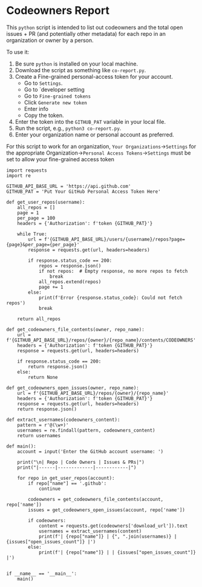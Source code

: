 # Codeowners Report

This `python` script is intended to list out codeowners and the total open issues + PR (and potentially other metadata) for each repo in an organization or owner by a person.

To use it:

1. Be sure `python` is installed on your local machine.
2. Download the script as something like `co-report.py`.
3. Create a Fine-grained personal-access token for your account.
   * Go to `Settings`.
   * Go to `developer setting
   * Go to `Fine-grained tokens`
   * Click `Generate new token`
   * Enter info
   * Copy the token.
4. Enter the token into the `GITHUB_PAT` variable in your local file.
5. Run the script, e.g., `python3 co-report.py`.
6. Enter your organization name or personal account as preferred.

For this script to work for an organization, `Your Organizations`->`Settings` for the appropriate Organization->`Personal Access Tokens`->`Settings` must be set to allow your fine-grained access token

```
import requests
import re

GITHUB_API_BASE_URL = 'https://api.github.com'
GITHUB_PAT = 'Put Your GitHub Personal Access Token Here'

def get_user_repos(username):
    all_repos = []
    page = 1
    per_page = 100
    headers = {'Authorization': f'token {GITHUB_PAT}'}

    while True:
        url = f'{GITHUB_API_BASE_URL}/users/{username}/repos?page={page}&per_page={per_page}'
        response = requests.get(url, headers=headers)

        if response.status_code == 200:
            repos = response.json()
            if not repos:  # Empty response, no more repos to fetch
                break
            all_repos.extend(repos)
            page += 1
        else:
            print(f'Error {response.status_code}: Could not fetch repos')
            break

    return all_repos

def get_codeowners_file_contents(owner, repo_name):
    url = f'{GITHUB_API_BASE_URL}/repos/{owner}/{repo_name}/contents/CODEOWNERS'
    headers = {'Authorization': f'token {GITHUB_PAT}'}
    response = requests.get(url, headers=headers)

    if response.status_code == 200:
        return response.json()
    else:
        return None

def get_codeowners_open_issues(owner, repo_name):
    url = f'{GITHUB_API_BASE_URL}/repos/{owner}/{repo_name}'
    headers = {'Authorization': f'token {GITHUB_PAT}'}
    response = requests.get(url, headers=headers)
    return response.json()

def extract_usernames(codeowners_content):
    pattern = r'@(\w+)'
    usernames = re.findall(pattern, codeowners_content)
    return usernames

def main():
    account = input('Enter the GitHub account username: ')

    print("\n| Repo | Code Owners | Issues & PRs|")
    print("|------|-------------|------------|")

    for repo in get_user_repos(account):
        if repo["name"] == '.github':
            continue

        codeowners = get_codeowners_file_contents(account, repo['name'])
        issues = get_codeowners_open_issues(account, repo['name'])

        if codeowners:
            content = requests.get(codeowners['download_url']).text
            usernames = extract_usernames(content)
            print(f'| {repo["name"]} | {", ".join(usernames)} | {issues["open_issues_count"]} |')
        else:
            print(f'| {repo["name"]} | | {issues["open_issues_count"]} |')


if __name__ == '__main__':
    main()

```

